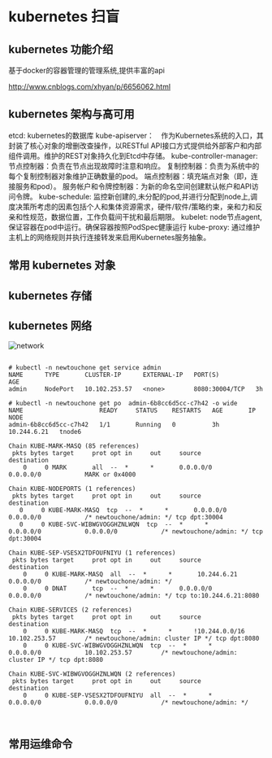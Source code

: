 # kubernetes 扫盲

## kubernetes 功能介绍

基于docker的容器管理的管理系统,提供丰富的api

http://www.cnblogs.com/xhyan/p/6656062.html

## kubernetes 架构与高可用

etcd: kubernetes的数据库
kube-apiserver：　作为Kubernetes系统的入口，其封装了核心对象的增删改查操作，以RESTful API接口方式提供给外部客户和内部组件调用。维护的REST对象持久化到Etcd中存储。
kube-controller-manager:
    节点控制器：负责在节点出现故障时注意和响应。
    复制控制器：负责为系统中的每个复制控制器对象维护正确数量的pod。
    端点控制器：填充端点对象（即，连接服务和pod）。
    服务帐户和令牌控制器：为新的命名空间创建默认帐户和API访问令牌。
kube-schedule: 监控新创建的,未分配的pod,并进行分配到node上,调度决策所考虑的因素包括个人和集体资源需求，硬件/软件/策略约束，亲和力和反亲和性规范，数据位置，工作负载间干扰和最后期限。
kubelet: node节点agent,保证容器在pod中运行。确保容器按照PodSpec健康运行
kube-proxy: 通过维护主机上的网络规则并执行连接转发来启用Kubernetes服务抽象。


## 常用 kubernetes 对象

## kubernetes 存储

## kubernetes 网络

![network](http://img.ptcms.csdn.net/article/201506/11/5579419f29d51_middle.jpg?_=8485)

```

# kubectl -n newtouchone get service admin
NAME      TYPE       CLUSTER-IP      EXTERNAL-IP   PORT(S)          AGE
admin     NodePort   10.102.253.57   <none>        8080:30004/TCP   3h

# kubectl -n newtouchone get po  admin-6b8cc6d5cc-c7h42 -o wide
NAME                     READY     STATUS    RESTARTS   AGE       IP            NODE
admin-6b8cc6d5cc-c7h42   1/1       Running   0          3h        10.244.6.21   tnode6

Chain KUBE-MARK-MASQ (85 references)
 pkts bytes target     prot opt in     out     source               destination
    0     0 MARK       all  --  *      *       0.0.0.0/0            0.0.0.0/0            MARK or 0x4000

Chain KUBE-NODEPORTS (1 references)
 pkts bytes target     prot opt in     out     source               destination
   0     0 KUBE-MARK-MASQ  tcp  --  *      *       0.0.0.0/0            0.0.0.0/0            /* newtouchone/admin: */ tcp dpt:30004
   0     0 KUBE-SVC-WIBWGVOGGHZNLWQN  tcp  --  *      *       0.0.0.0/0            0.0.0.0/0            /* newtouchone/admin: */ tcp dpt:30004

Chain KUBE-SEP-VSESX2TDFOUFNIYU (1 references)
 pkts bytes target     prot opt in     out     source               destination
    0     0 KUBE-MARK-MASQ  all  --  *      *       10.244.6.21          0.0.0.0/0            /* newtouchone/admin: */
    0     0 DNAT       tcp  --  *      *       0.0.0.0/0            0.0.0.0/0            /* newtouchone/admin: */ tcp to:10.244.6.21:8080

Chain KUBE-SERVICES (2 references)
 pkts bytes target     prot opt in     out     source               destination
    0     0 KUBE-MARK-MASQ  tcp  --  *      *      !10.244.0.0/16        10.102.253.57        /* newtouchone/admin: cluster IP */ tcp dpt:8080
    0     0 KUBE-SVC-WIBWGVOGGHZNLWQN  tcp  --  *      *       0.0.0.0/0            10.102.253.57        /* newtouchone/admin: cluster IP */ tcp dpt:8080

Chain KUBE-SVC-WIBWGVOGGHZNLWQN (2 references)
 pkts bytes target     prot opt in     out     source               destination
    0     0 KUBE-SEP-VSESX2TDFOUFNIYU  all  --  *      *       0.0.0.0/0            0.0.0.0/0            /* newtouchone/admin: */



```


## 常用运维命令